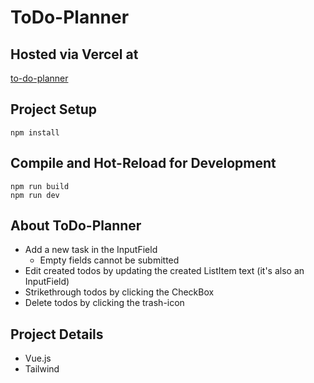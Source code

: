 # ToDo-Planner

## Hosted via Vercel at

[to-do-planner](https://to-do-planner.vercel.app/)

## Project Setup


    npm install 


## Compile and Hot-Reload for Development


    npm run build
    npm run dev

## About ToDo-Planner

 - Add a new task in the InputField
     - Empty fields cannot be submitted
 - Edit created todos by updating the created ListItem text (it's also an InputField)
 - Strikethrough todos by clicking the CheckBox
 - Delete todos by clicking the trash-icon

## Project Details

- Vue.js
- Tailwind


